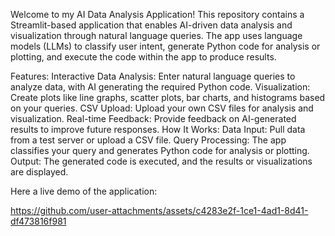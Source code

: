 Welcome to my AI Data Analysis Application! 
This repository contains a Streamlit-based application that enables AI-driven data analysis and visualization through natural language queries. The app uses language models (LLMs) to classify user intent, generate Python code for analysis or plotting, and execute the code within the app to produce results.

Features:
Interactive Data Analysis: Enter natural language queries to analyze data, with AI generating the required Python code.
Visualization: Create plots like line graphs, scatter plots, bar charts, and histograms based on your queries.
CSV Upload: Upload your own CSV files for analysis and visualization.
Real-time Feedback: Provide feedback on AI-generated results to improve future responses.
How It Works:
Data Input: Pull data from a test server or upload a CSV file.
Query Processing: The app classifies your query and generates Python code for analysis or plotting.
Output: The generated code is executed, and the results or visualizations are displayed.

Here a live demo of the application:



https://github.com/user-attachments/assets/c4283e2f-1ce1-4ad1-8d41-df473816f981

